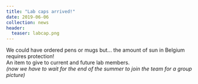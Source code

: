 ```yaml
---
title: "Lab caps arrived!"
date: 2019-06-06
collection: news
header:
  teaser: labcap.png
---
```


We could have ordered pens or mugs but... the amount of sun in Belgium requires protection! <br>
An item to give to current and future lab members.
<br>
*(now we have to wait for the end of the summer to join the team for a group picture)*
<br>
